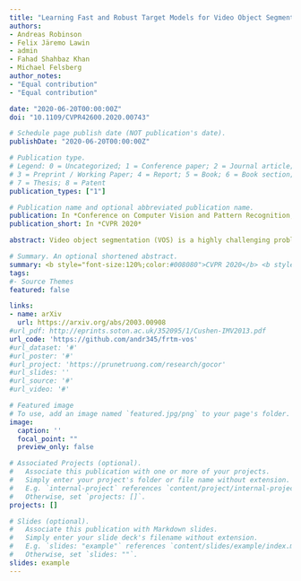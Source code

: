 ```yaml
---
title: "Learning Fast and Robust Target Models for Video Object Segmentation"
authors:
- Andreas Robinson
- Felix Järemo Lawin
- admin
- Fahad Shahbaz Khan
- Michael Felsberg
author_notes:
- "Equal contribution"
- "Equal contribution"

date: "2020-06-20T00:00:00Z"
doi: "10.1109/CVPR42600.2020.00743"

# Schedule page publish date (NOT publication's date).
publishDate: "2020-06-20T00:00:00Z"

# Publication type.
# Legend: 0 = Uncategorized; 1 = Conference paper; 2 = Journal article;
# 3 = Preprint / Working Paper; 4 = Report; 5 = Book; 6 = Book section;
# 7 = Thesis; 8 = Patent
publication_types: ["1"]

# Publication name and optional abbreviated publication name.
publication: In *Conference on Computer Vision and Pattern Recognition, CVPR 2020*
publication_short: In *CVPR 2020*

abstract: Video object segmentation (VOS) is a highly challenging problem since the initial mask, defining the target object, is only given at test-time. The main difficulty is to effectively handle appearance changes and similar background objects, while maintaining accurate segmentation. Most previous approaches fine-tune segmentation networks on the first frame, resulting in impractical frame-rates and risk of overfitting. More recent methods integrate generative target appearance models, but either achieve limited robustness or require large amounts of training data.<br> We propose a novel VOS architecture consisting of two network components. The target appearance model consists of a light-weight module, which is learned during the inference stage using fast optimization techniques to predict a coarse but robust target segmentation. The segmentation model is exclusively trained offline, designed to process the coarse scores into high quality segmentation masks. Our method is fast, easily trainable and remains highly effective in cases of limited training data. We perform extensive experiments on the challenging YouTube-VOS and DAVIS datasets. Our network achieves favorable performance, while operating at higher frame-rates compared to state-of-the-art.

# Summary. An optional shortened abstract.
summary: <b style="font-size:120%;color:#008080">CVPR 2020</b> <b style="font-size:120%;color:#E08040">Oral</b><br> A light-weight optimization-based target model for fast VOS. 
tags:
#- Source Themes
featured: false

links:
- name: arXiv
  url: https://arxiv.org/abs/2003.00908
#url_pdf: http://eprints.soton.ac.uk/352095/1/Cushen-IMV2013.pdf
url_code: 'https://github.com/andr345/frtm-vos'
#url_dataset: '#'
#url_poster: '#'
#url_project: 'https://prunetruong.com/research/gocor'
#url_slides: ''
#url_source: '#'
#url_video: '#'

# Featured image
# To use, add an image named `featured.jpg/png` to your page's folder. 
image:
  caption: ''
  focal_point: ""
  preview_only: false

# Associated Projects (optional).
#   Associate this publication with one or more of your projects.
#   Simply enter your project's folder or file name without extension.
#   E.g. `internal-project` references `content/project/internal-project/index.md`.
#   Otherwise, set `projects: []`.
projects: []

# Slides (optional).
#   Associate this publication with Markdown slides.
#   Simply enter your slide deck's filename without extension.
#   E.g. `slides: "example"` references `content/slides/example/index.md`.
#   Otherwise, set `slides: ""`.
slides: example
---
```



